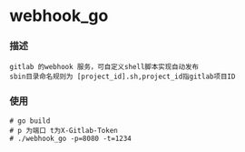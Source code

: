# webhook_go

### 描述
    gitlab 的webhook 服务，可自定义shell脚本实现自动发布
    sbin目录命名规则为 [project_id].sh,project_id指gitlab项目ID

### 使用
```
# go build
# p 为端口 t为X-Gitlab-Token
# ./webhook_go -p=8080 -t=1234
```